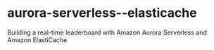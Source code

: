 # aurora-serverless--elasticache
Building a real-time leaderboard with Amazon Aurora Serverless and Amazon ElastiCache
